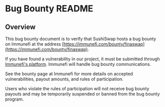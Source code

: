 # Bug Bounty README

## Overview

This bug bounty document is to verify that SushiSwap hosts a bug bounty on Immunefi at the address [https://immunefi.com/bounty/finaswap](https://immunefi.com/bounty/finaswap).

If you have found a vulnerability in our project, it must be submitted through [Immunefi's platform](https://immunefi.com/). Immunefi will handle bug bounty communications.

See the bounty page at Immunefi for more details on accepted vulnerabilities, payout amounts, and rules of participation.

Users who violate the rules of participation will not receive bug bounty payouts and may be temporarily suspended or banned from the bug bounty program.